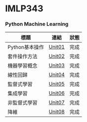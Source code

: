 # IMLP343
### Python Machine Learning<br>
標題             |連結                                                              |狀態
---             |:---:                                                             |---
Python基本操作   |[Unit01](https://github.com/Yicheng-1218/IMLP/tree/main/Unit01)   |完成
套件操作方法     |[Unit02](https://github.com/Yicheng-1218/IMLP/tree/main/Unit02)   |完成
機器學習概念     |[Unit03](https://github.com/Yicheng-1218/IMLP/tree/main/Unit03)   |完成
線性回歸         |[Unit04](https://github.com/Yicheng-1218/IMLP/tree/main/Unit04)   |完成
監督式學習       |[Unit05](https://github.com/Yicheng-1218/IMLP/tree/main/Unit05)   |完成
集成學習         |[Unit06](https://github.com/Yicheng-1218/IMLP/tree/main/Unit06)   |完成
非監督式學習     |[Unit07](https://github.com/Yicheng-1218/IMLP/tree/main/Unit07)   |完成
降維            |[Unit08](https://github.com/Yicheng-1218/IMLP/tree/main/Unit08)   |完成
